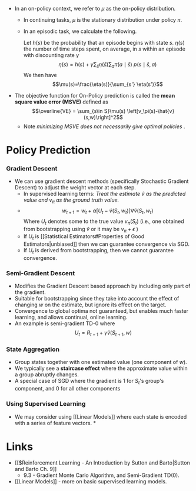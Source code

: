* In an on-policy context, we refer to $\mu$ as the on-policy distribution.
	* In continuing tasks, $\mu$ is the stationary distribution under policy $\pi$.
	* In an episodic task, we calculate the following.
	  
	  Let $h(s)$ be the probability that an episode begins with state $s$.
	  $\eta(s)$ the number of time steps spent, on average, in $s$ within an episode with discounting rate $\gamma$ $$\eta(s)=h(s)+\gamma\sum_{\bar{s}}\eta(\bar{s}) \sum_{a}\pi(a\mid \bar{s}) \ p(s\mid \bar{s},a)$$We then have $$\mu(s)=\frac{\eta(s)}{\sum_{s'} \eta(s')}$$
* The objective function for On-Policy prediction is called the **mean square value error (MSVE)** defined as $$\overline{VE} = \sum_{s\in S}\mu(s) \left[v_\pi(s)-\hat{v}(s,w)\right]^2$$
	* Note *minimizing MSVE does not necessarily give optimal policies* .
# Policy Prediction
### Gradient Descent
* We can use gradient descent methods (specifically Stochastic Gradient Descent) to adjust the weight vector at each step. 
	* In supervised learning terms: *Treat the estimate $\hat{v}$ as the predicted value and $v_\pi$ as the ground truth value.*
	* $$w_{t+1}=w_t+\alpha\left[U_t-\hat{v}(S_t,w_t)\right]\nabla\hat{v}(S_t,w_t)$$Where $U_t$ denotes some  to the true value $v_\pi(S_t)$ (i.e., one obtained from bootstrapping using $\hat{v}$ or it may be $v_\pi + \epsilon$ )
	* If $U_t$ is [[Statistical Estimators#Properties of Good Estimators|unbiased]] then we can guarantee convergence via SGD.
	* If $U_t$ is derived from bootstrapping, then we cannot guarantee convergence.
### Semi-Gradient Descent
* Modifies the Gradient Descent based approach by including only part of the gradient.
* Suitable for bootstrapping since they take into account the effect of changing $w$ on the estimate, but ignore its effect on the target.
* Convergence to global optima not guaranteed, but enables much faster learning, and allows continual, online learning.
* An example is semi-gradient TD-0 where $$U_t=R_{t+1}+\gamma\hat{v}(S_{t+1},w)$$
### State Aggregation
* Group states together with one estimated value (one component of $w$).
* We typically see a **staircase effect** where the approximate value within a group abruptly changes.
* A special case of SGD where the gradient is $1$ for $S_t$'s group's component, and $0$ for all other components
### Using Supervised Learning
* We may consider using [[Linear Models]] where each state is encoded with a series of feature vectors.
	* 

# Links
* [[$Reinforcement Learning - An Introduction by Sutton and Barto|Sutton and Barto Ch. 9]]
	* 9.3 - Gradient Monte Carlo Algorithm, and Semi-Gradient $\text{TD}(0)$.
* [[Linear Models]] - more on basic supervised learning models.